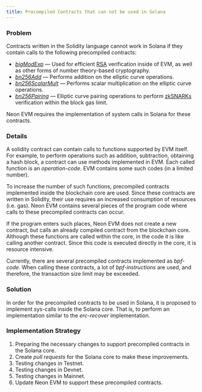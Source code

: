 ```yaml
---
title: Precompiled Contracts that can not be used in Solana
---
```


### Problem
Contracts written in the Solidity language cannot work in Solana if they contain calls to the following precompiled contracts:
  * *[bigModExp](https://github.com/ethereum/EIPs/blob/master/EIPS/eip-198.md)* — Used for efficient [RSA](about/terminology.md#rsa) verification inside of EVM, as well as other forms of number theory-based cryptography.
  * *[bn256Add](https://github.com/ethereum/EIPs/blob/master/EIPS/eip-196.md)* — Performs addition on the elliptic curve operations.
  * *[bn256ScalarMult](https://github.com/ethereum/EIPs/blob/master/EIPS/eip-196.md)* — Performs scalar multiplication on the elliptic curve operations.
  * *[bn256Pairing](https://github.com/ethereum/EIPs/blob/master/EIPS/eip-197.md)* — Elliptic curve pairing operations to perform [zkSNARKs](about/terminology.md#zk-snark) verification within the block gas limit.

Neon EVM requires the implementation of system calls in Solana for these contracts.

### Details
A solidity contract can contain calls to functions supported by EVM itself. For example, to perform operations such as addition, subtraction, obtaining a hash block, a contract can use methods implemented in EVM. Each called function is an *operation-code*. EVM contains some such codes (in a limited number).

To increase the number of such functions, precompiled contracts implemented inside the blockchain core are used. Since these contracts are written in Solidity, their use requires an increased consumption of resources (i.e. gas). Neon EVM contains several pieces of the program code where calls to these precompiled contracts can occur.

If the program enters such places, Neon EVM does not create a new contract, but calls an already compiled contract from the blockchain core. Although these functions are called within the core, in the code it is like calling another contract. Since this code is executed directly in the core, it is resource intensive.

Currently, there are several precompiled contracts implemented as *bpf-code*. When calling these contracts, a lot of *bpf-instructions* are used, and therefore, the transaction size limit may be exceeded.

### Solution
In order for the precompiled contracts to be used in Solana, it is proposed to implement sys-calls inside the Solana core. That is, to perform an implementation similar to the *erc-recover* implementation.

### Implementation Strategy
1. Preparing the necessary changes to support precompiled contracts in the Solana core.
2. Create *pull requests* for the Solana core to make these improvements.
3. Testing changes in Testnet.
4. Testing changes in Devnet.
5. Testing changes in Mainnet.
6. Update Neon EVM to support these precompiled contracts.

